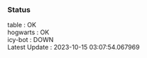 ### Status


table : OK  
hogwarts : OK  
icy-bot : DOWN  
Latest Update : 2023-10-15 03:07:54.067969
